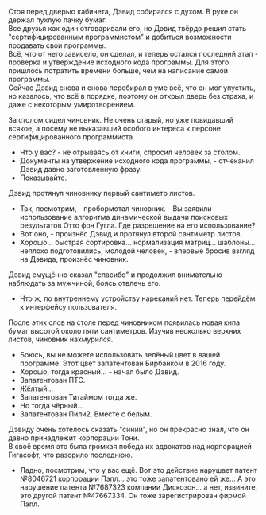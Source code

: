 Стоя перед дверью кабинета, Дэвид собирался с духом. В руке он держал пухлую пачку бумаг.  
Все друзья как один отговаривали его, но Дэвид твёрдо решил стать "сертифицированным программистом" и добиться возможности продавать свои программы.  
Всё, что от него зависело, он сделал, и теперь остался последний этап - проверка и утверждение исходного кода программы. Для этого пришлось потратить времени больше, чем на написание самой программы.  
Сейчас Дэвид снова и снова перебирал в уме всё, что он мог упустить, но казалось, что всё в порядке, поэтому он открыл дверь без страха, и даже с некоторым умиротворением.

За столом сидел чиновник. Не очень старый, но уже повидавший всякое, а посему не выказавший особого интереса к персоне сертифицированного программиста.
- Что у вас? - не отрываясь от книги, спросил человек за столом.
- Документы на утвержение исходного кода программы, - отчеканил Дэвид давно заготовленную фразу.
- Показывайте.

Дэвид протянул чиновнику первый сантиметр листов.
- Так, посмотрим, - пробормотал чиновник. - Вы заявили использование алгоритма динамической выдачи поисковых результатов Отто фон Гугла. Где разрешение на его использование?  
- Вот оно, - произнёс Дэвид и протянул второй сантиметр листов.  
- Хорошо... быстрая сортировка... нормализация матриц... шаблоны... неплохо подготовились, молодой человек, - впервые бросив взгляд на Дэвида, произнёс чиновник.

Дэвид смущённо сказал "спасибо" и продолжил внимательно наблюдать за мужчиной, боясь отвлечь его.
- Что ж, по внутреннему устройству нареканий нет. Теперь перейдём к интерфейсу пользователя.

После этих слов на столе перед чиновником появилась новая кипа бумаг высотой около пяти сантиметров.
Изучив несколько верхних листов, чиновник нахмурился.
- Боюсь, вы не можете использовать зелёный цвет в вашей программе. Этот цвет запатентован Бирбанком в 2016 году.
- Хорошо, тогда красный... - начал было Дэвид.
- Запатентован ПТС.
- Жёлтый...
- Запатентован Титаймом тогда же.
- Но тогда чёрный...
- Запатентован Пили2. Вместе с белым.

Дэвиду очень хотелось сказать "синий", но он прекрасно знал, что он давно принадлежит корпорации Тони.  
В своё время это была громкая победа их адвокатов над корпорацией Гигасофт, что разорило последнюю.

- Ладно, посмотрим, что у вас ещё. Вот это действие нарушает патент №8046721 корпорации Пэпл... это тоже запатентовано ей же... А это нарушение патента №7687323 компании Дискозон... а нет, извините, это другой патент №47667334. Он тоже зарегистрирован фирмой Пэпл.

